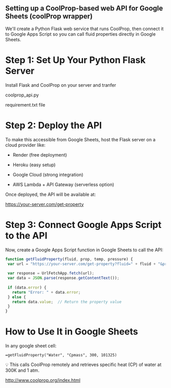 ## Setting up a CoolProp-based web API for Google Sheets (coolProp wrapper)

We'll create a Python Flask web service that runs CoolProp, then connect it to Google Apps Script so you can call fluid properties directly in Google Sheets.

# Step 1: Set Up Your Python Flask Server
Install Flask and CoolProp on your server and tranfer 

coolprop_api.py

requirement.txt file


# Step 2: Deploy the API
To make this accessible from Google Sheets, host the Flask server on a cloud provider like:

- Render (free deployment)

- Heroku (easy setup)

- Google Cloud (strong integration)

- AWS Lambda + API Gateway (serverless option)

Once deployed, the API will be available at:

https://your-server.com/get-property

# Step 3: Connect Google Apps Script to the API
Now, create a Google Apps Script function in Google Sheets to call the API:

 ```js
function getFluidProperty(fluid, prop, temp, pressure) {
  var url = "https://your-server.com/get-property?fluid=" + fluid + "&prop=" + prop + "&temp=" + temp + "&pressure=" + pressure;
  
  var response = UrlFetchApp.fetch(url);
  var data = JSON.parse(response.getContentText());
  
  if (data.error) {
    return "Error: " + data.error;
  } else {
    return data.value;  // Return the property value
  }
}
 ```
# How to Use It in Google Sheets
In any google sheet cell:


 ```=getFluidProperty("Water", "Cpmass", 300, 101325) ```

💡 This calls CoolProp remotely and retrieves specific heat (CP) of water at 300K and 1 atm.

http://www.coolprop.org/index.html
